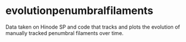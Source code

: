 # evolutionpenumbralfilaments
Data taken on Hinode SP and code that tracks and plots the evolution of manually tracked penumbral filaments over time.
